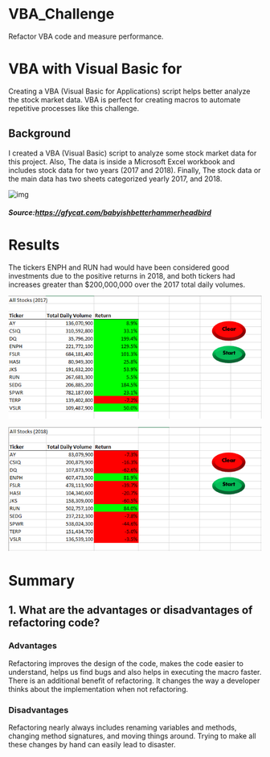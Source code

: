 # VBA_Challenge
Refactor VBA code and measure performance.
 
 # VBA with Visual Basic for 
 Creating a VBA (Visual Basic for Applications) script helps better analyze the stock market data. VBA is perfect for creating macros to automate repetitive processes like this challenge.
 
 ## Background
 I created a VBA (Visual Basic) script to analyze some stock market data for this project. Also, The data is inside a Microsoft Excel workbook and includes stock data for two years (2017 and 2018). Finally, The stock data or the main data has two sheets categorized yearly 2017, and 2018.

![img](https://github.com/Edgarhv/VBA_Challenge/blob/f22c153e7700e28daf7336908322fd55a5432246/Stock%20Market%20Animation%202%20GIF.gif)

##### Source:https://gfycat.com/babyishbetterhammerheadbird

# Results 

The tickers ENPH and RUN had would have been considered good investments due to the positive returns in 2018, and both tickers had increases greater than $200,000,000 over the 2017 total daily volumes.

![img](VBA_Challenge_2017.png)
 
![img](VBA_Challenge_2018.png)
 
# Summary
## 1. What are the advantages or disadvantages of refactoring code?
### Advantages
Refactoring improves the design of the code, makes the code  easier to understand, helps us find bugs and also helps in executing the macro faster. There is an additional benefit of refactoring. It changes the way a developer thinks about the implementation when not refactoring.

### Disadvantages
Refactoring nearly always includes renaming variables and methods, changing method signatures, and moving things around. Trying to make all these changes by hand can easily lead to disaster.
